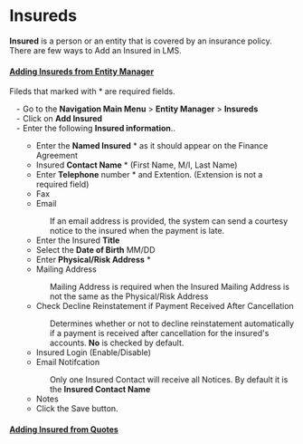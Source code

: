 <h1>Insureds</h1>

**Insured** is a person or an entity that is covered by an insurance policy. There are few ways to Add an Insured in LMS.

<h4 style="text-decoration: underline;">Adding Insureds from Entity Manager</h4>

Fileds that marked with <span class="req">*</span> are required fields.

<ul style="list-style-type: ' - ';">
	<li>Go to the <b>Navigation Main Menu</b> > <b>Entity Manager</b> > <b>Insureds</b></li>
	<li>Click on <b>Add Insured</b></li>
	<li>Enter the following <b>Insured information</b>..</li>
	<ul>
		<li>Enter the <b>Named Insured</b> <span class="req">*</span> as it should appear on the Finance Agreement</li>
		<li>Insured <b>Contact Name</b> <span class="req">*</span> (First Name, M/I, Last Name)</li>
		<li>Enter <b>Telephone</b> number <span class="req">*</span> and Extention. (Extension is not a required field)</li>
		<li>Fax</li>
		<li>Email</li>
			<ul class="alert alert-info" style="list-style-type:none;">
				<li>
					If an email address is provided, the system can send a courtesy notice to the insured when the payment is late.
				</li>
			</ul>
		<li>Enter the Insured <b>Title</b></li>
		<li>Select the <b>Date of Birth</b> MM/DD</li>
		<li>Enter <b>Physical/Risk Address</b> <span class="req">*</span></li>	
		<li>Mailing Address</li>
		<ul class="alert alert-info" style="list-style-type:none;">
			<li>
				Mailing Address is required when the Insured Mailing Address is not the same as the Physical/Risk Address
			</li>
		</ul>
		<li>Check Decline Reinstatement if Payment Received After Cancellation</li>
		<ul class="alert alert-info" style="list-style-type:none;">
			<li>
				Determines whether or not to decline reinstatement automatically if a payment is received after cancellation for the insured's accounts. <b>No</b> is checked by default.
			</li>
		</ul>
		<li>Insured Login (Enable/Disable)</li>
		<li>Email Notifcation</li>
			<ul class="alert alert-info" style="list-style-type:none;">
				<li>
					Only one Insured Contact will receive all Notices. By default it is the <b>Insured Contact Name</b>
				</li>
			</ul>
		<li>Notes</li>
		<li>Click the Save button.</li>
	</ul>
	</ul>

<h4 style="text-decoration: underline;">Adding Insured from Quotes</h4>



